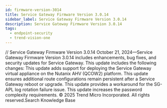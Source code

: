 ```yaml
---
id: firmware-version-3014
title: Service Gateway Firmware Version 3.0.14
sidebar_label: Service Gateway Firmware Version 3.0.14
description: Service Gateway Firmware Version 3.0.14
tags:
  - endpoint-security
  - trend-vision-one
---
```


/*<![CDATA[*/ $('#title').html($('meta[name=map-description]').attr('content')); /*]]>*/ Service Gateway Firmware Version 3.0.14 October 21, 2024—Service Gateway Firmware Version 3.0.14 includes enhancements, bug fixes, and security updates for Service Gateway. This update includes the following changes: This update adds support for deploying the Service Gateway virtual appliance on the Nutanix AHV (QCOW2) platform. This update ensures additional route configurations remain persistent after a Service Gateway reboot or upgrade. This update provides a workaround for the SG-APL log rotation failure issue. This update increases the password complexity requirements. © 2025 Trend Micro Incorporated. All rights reserved.Search Knowledge Base